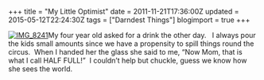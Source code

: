 +++
title = "My Little Optimist"
date = 2011-11-21T17:36:00Z
updated = 2015-05-12T22:24:30Z
tags = ["Darndest Things"]
blogimport = true 
+++

[![IMG_8241](https://latc.s3.amazonaws.com/wp-content/uploads/2011/11/IMG_8241.jpg "IMG_8241")](https://latc.s3.amazonaws.com/wp-content/uploads/2011/11/IMG_8241.jpg)My four year old asked for a drink the other day.&#160;&#160; I always pour the kids small amounts since we have a propensity to spill things round the circus.&#160; When I handed her the glass she said to me, “Now Mom, that is what I call HALF FULL!”&#160; I couldn’t help but chuckle, guess we know how she sees the world.&#160; 
